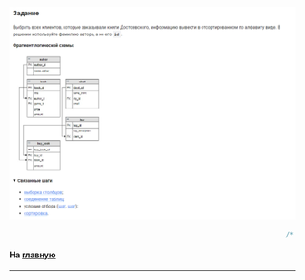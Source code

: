 

<img src="../art/2.4.10.task.png" alt="solution" >

```sql 
                                                                    /* вывести таблицу */
```


#### На [главную](https://github.com/BEPb/stepik_sql#readme)

---


